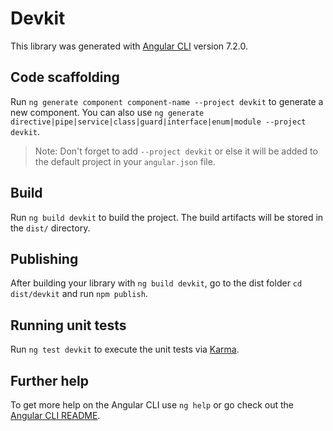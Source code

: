 # Devkit

This library was generated with [Angular CLI](https://github.com/angular/angular-cli) version 7.2.0.

## Code scaffolding

Run `ng generate component component-name --project devkit` to generate a new component. You can also use `ng generate directive|pipe|service|class|guard|interface|enum|module --project devkit`.
> Note: Don't forget to add `--project devkit` or else it will be added to the default project in your `angular.json` file. 

## Build

Run `ng build devkit` to build the project. The build artifacts will be stored in the `dist/` directory.

## Publishing

After building your library with `ng build devkit`, go to the dist folder `cd dist/devkit` and run `npm publish`.

## Running unit tests

Run `ng test devkit` to execute the unit tests via [Karma](https://karma-runner.github.io).

## Further help

To get more help on the Angular CLI use `ng help` or go check out the [Angular CLI README](https://github.com/angular/angular-cli/blob/master/README.md).

